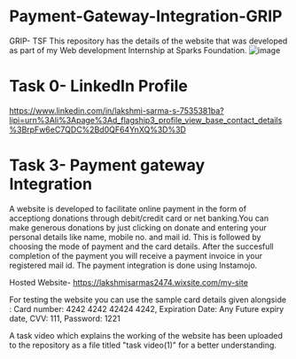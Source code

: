 # Payment-Gateway-Integration-GRIP
GRIP- TSF
This repository has the details of the website that was developed as part of my Web development Internship at Sparks Foundation.
![image](https://user-images.githubusercontent.com/43681423/115508763-52efa600-a29b-11eb-9e37-0f3a188dadc0.png)

# Task 0- LinkedIn Profile
https://www.linkedin.com/in/lakshmi-sarma-s-7535381ba?lipi=urn%3Ali%3Apage%3Ad_flagship3_profile_view_base_contact_details%3BrpFw6eC7QDC%2Bd0QF64YnXQ%3D%3D

# Task 3- Payment gateway Integration
A website is developed to facilitate online payment in the form of acceptiong donations through debit/credit card or net banking.You can make generous donations by just clicking on donate and entering your personal details like name, mobile no. and mail id. This is followed by choosing the mode of payment and the card details. After the succesfull completion of the payment you will receive a payment invoice in your registered mail id. 
The payment integration is done using Instamojo.

Hosted Website- https://lakshmisarmas2474.wixsite.com/my-site

For testing the website you can use the sample card details given alongside : Card number: 4242 4242 42424 4242, Expiration Date: Any Future expiry date, CVV: 111, Password: 1221

A task video which explains the working of the website has been uploaded to the repository as a file titled "task video(1)" for a better understanding.
